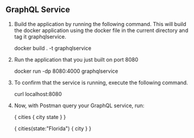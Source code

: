## GraphQL Service

1. Build the application by running the following command. This will build the docker application using the docker file in the current directory and tag it graphqlservice.

    docker build . -t graphqlservice

2. Run the application that you just built on port 8080

    docker run -dp 8080:4000 graphqlservice

3. To confirm that the service is running, execute the following command.

    curl localhost:8080

4. Now, with Postman query your GraphQL service, run:

    {
        cities {
            city
            state
            }
    }

    {
        cities(state:"Florida") {
            city
        }
    }